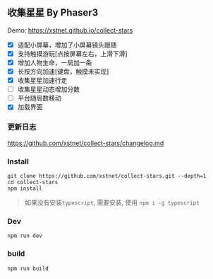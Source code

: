 ## 收集星星 By Phaser3

Demo: https://xstnet.github.io/collect-stars

- [x] 适配小屏幕，增加了小屏幕镜头跟随
- [x] 支持触摸游玩[点按屏幕左右，上滑下滑]
- [x] 增加人物生命，一局加一条
- [x] 长按方向加速[键盘，触摸未实现]
- [x] 收集星星加速行走
- [ ] 收集星星动态增加分数
- [ ] 平台随局数移动
- [x] 加载界面

### 更新日志

https://github.com/xstnet/collect-stars/changelog.md

### Install

```
git clone https://github.com/xstnet/collect-stars.git --depth=1
cd collect-stars
npm install
```

> 如果没有安装`typescript`, 需要安装, 使用 `npm i -g typescript`

### Dev

```
npm run dev
```

### build

```
npm run build
```
